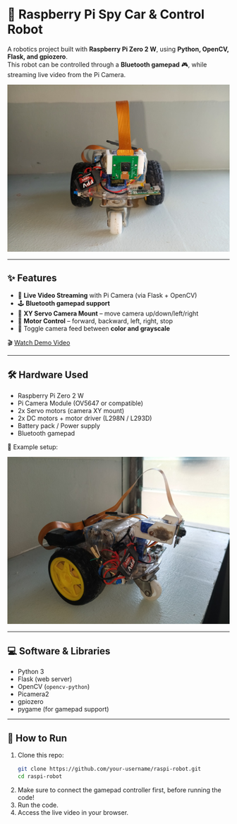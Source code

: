 # 🤖 Raspberry Pi Spy Car & Control Robot  

A robotics project built with **Raspberry Pi Zero 2 W**, using **Python, OpenCV, Flask, and gpiozero**.  
This robot can be controlled through a **Bluetooth gamepad** 🎮, while streaming live video from the Pi Camera.  

<p align="center">
  <img src="assets/IMG_20250909_131721_064.jpg" alt="Robot Demo" width="600"/>
</p>  

---

## ✨ Features  

- 🎥 **Live Video Streaming** with Pi Camera (via Flask + OpenCV)  
- 🕹️ **Bluetooth gamepad support**  
- 🔄 **XY Servo Camera Mount** – move camera up/down/left/right  
- 🚗 **Motor Control** – forward, backward, left, right, stop  
- 🎨 Toggle camera feed between **color and grayscale**

🎬 [Watch Demo Video](assets/5A33E3C6-689E-4D7D-B792-A5ECA565405C.mp4)

---

## 🛠️ Hardware Used  

- Raspberry Pi Zero 2 W  
- Pi Camera Module (OV5647 or compatible)  
- 2x Servo motors (camera XY mount)  
- 2x DC motors + motor driver (L298N / L293D)  
- Battery pack / Power supply  
- Bluetooth gamepad  

📸 Example setup:  

<p align="center">
  <img src="assets/IMG_20250909_131731_329.jpg" alt="Robot Setup" width="600"/>
</p>  

---

## 💻 Software & Libraries  

- Python 3  
- Flask (web server)  
- OpenCV (`opencv-python`)  
- Picamera2  
- gpiozero  
- pygame (for gamepad support)  

---

## 🚀 How to Run  

1. Clone this repo:  
   ```bash
   git clone https://github.com/your-username/raspi-robot.git
   cd raspi-robot
2. Make sure to connect the gamepad controller first, before running the code!
3. Run the code.
4. Access the live video in your browser.
